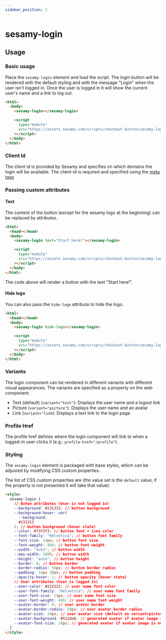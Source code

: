 ```yaml
---
sidebar_position: 2
---
```


# sesamy-login

## Usage

### Basic usage

Place the `sesamy-login` element and load the script. The login button will be rendered with the default styling and with the message "Login" when the user isn't logged in. Once the user is logged in it will show the current user's name and a link to log out.

```html
<html>
  <body>
    <sesamy-login></sesamy-login>

    <script
      type="module"
      src="https://assets.sesamy.com/scripts/checkout-button/sesamy-login.min.js"
    ></script>
  </body>
</html>
```

### Client Id

The client id is provided by Sesamy and specifies on which domains the login will be available. The client-id is required and specified using the [meta tags](/docs/integration/indexing/meta-tags.md)

### Passing custom attributes

#### Text

The content of the button (except for the sesamy logo at the beginning) can be replaced by attributes.

```html
<html>
  <head></head>
  <body>
    <sesamy-login text="Start here!"></sesamy-login>

    <script
      type="module"
      src="https://assets.sesamy.com/scripts/checkout-button/sesamy-login.min.js"
    ></script>
  </body>
</html>
```

The code above will render a button with the text "Start here!".

#### Hide logo

You can also pass the `hide-logo` attribute to hide the logo.

```html
<html>
  <head></head>
  <body>
    <sesamy-login hide-logo></sesamy-login>

    <script
      type="module"
      src="https://assets.sesamy.com/scripts/checkout-button/sesamy-login.min.js"
    ></script>
  </body>
</html>
```

### Variants

The login component can be rendered in different variants with different visual appearances. The variants are specified as a property on the web component:

- Text (default) (`variant="text"`): Displays the user name and a logout link
- Picture (`variant="picture"`): Displays the user name and an avatar
- Link (`variant="link`): Displays a text link to the login page.

### Profile Href

The profile href defines where the login component will link to when a logged-in user clicks it (e.g.: `profile-href="/profile"`).

### Styling

The `sesamy-login` element is packaged with base styles, which can be adjusted by modifying CSS custom properties.

The list of CSS custom properties are (the value set is the `default` value, if the property is not presented it will take that value):

```html
<style>
  sesamy-login {
    // Buton attributes (User is not logged in)
    --background: #131313; // button background
    --background-hover: var(
      --background,
      #131313
    ); // button background (hover state)
    --color: #f3f3f3; // button font + icon color
    --font-family: "Helvetica"; // button font family
    --font-size: 14px; // button font size
    --font-weight: 400; // button font weight
    --width: "auto"; // button width
    --max-width: 100%; // button width
    --height: "auto"; // button height
    --border: 0; // button border
    --border-radius: 50px; // button border radius
    --padding: 14px 30px; // button padding
    --opacity-hover: 1; // button opacity (hover state)
    // User attributes (User is logged in)
    --user-color: #222222; // user name font color
    --user-font-family: "Helvetica"; // user name font family
    --user-font-size: 14px; // user name font size
    --user-font-weight: 400; // user name font weight
    --avatar-border: 0; // user avatar border
    --avatar-border-radius: 50px; // user avatar border radius
    --avatar-size: 34px; // user avatar size (default on variant=picture is 50px)
    --avatar-background: #512da8; // generated avatar if avatar image is not found background
    --avatar-font-size: 18px; // generated avatar if avatar image is not found font size
  }
</style>
```
